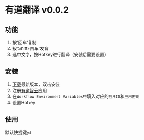 # 有道翻译 v0.0.2

## 功能

1. 按'回车'复制
2. 按'Shift+回车'发音
3. 选中文字，按Hotkey进行翻译（安装后需要设置）

## 安装

1. [下载](https://github.com/ghijnuuz/alfred-workflows/raw/master/release/%E6%9C%89%E9%81%93%E7%BF%BB%E8%AF%91.alfredworkflow)最新版本，双击安装
2. 注册[有道智云](http://ai.youdao.com/gw.s)应用
3. 在`Workflow Environment Variables`中填入对应的`应用ID`和`应用密钥`
4. 设置Hotkey

## 使用

默认快捷键`yd`
